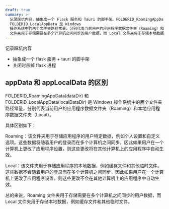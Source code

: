```yaml
---
draft: true
summary: >-
  记录踩坑内容，抽象成一个 Flask 服务和 Tauri 的脚手架。FOLDERID_RoamingAppData 和
  FOLDERID_LocalAppData 是 Windows
  操作系统中的两个文件夹路径常量，分别代表当前用户的应用程序数据文件夹（Roaming）和本地应用程序数据文件夹（Local）。Roaming
  文件夹用于存储需要在多个计算机之间同步的用户数据，而 Local 文件夹用于存储本地数据，例如缓存文件和其他临时文件。
---
```


记录踩坑内容

- 抽象成一个 flask 服务 + tauri 的脚手架
- 关闭时杀掉 flask 进程

## appData 和 appLocalData 的区别

FOLDERID_RoamingAppData(dataDir) 和 FOLDERID_LocalAppData(localDataDir) 是 Windows 操作系统中的两个文件夹路径常量，分别代表当前用户的应用程序数据文件夹（Roaming）和本地应用程序数据文件夹（Local）。

具体区别如下：

Roaming：该文件夹用于存储应用程序的用户特定数据，例如个人设置和自定义选项。这些数据将随着用户的登录而在多个计算机之间同步，因此如果用户在一个计算机上更改了应用程序设置，则这些更改将在其他计算机上的应用程序中自动生效。

Local：该文件夹用于存储应用程序的本地数据，例如缓存文件和其他临时文件。这些数据不会随着用户的登录而在多个计算机之间同步，因此如果用户在一个计算机上更改了应用程序设置，则这些更改不会在其他计算机上的应用程序中自动生效。

总的来说，Roaming 文件夹用于存储需要在多个计算机之间同步的用户数据，而 Local 文件夹用于存储本地数据，例如缓存文件和其他临时文件。
